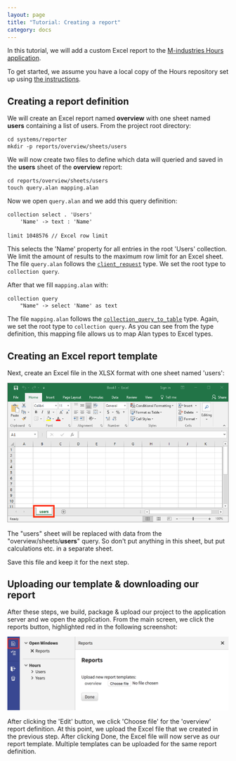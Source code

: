 ```yaml
---
layout: page
title: "Tutorial: Creating a report"
category: docs
---
```


In this tutorial, we will add a custom Excel report to the [M-industries Hours application](https://github.com/M-industries/Hours).

To get started, we assume you have a local copy of the Hours repository set up using [the instructions](https://alan-platform.com/pages/tuts/readme.html).

## Creating a report definition

We will create an Excel report named **overview** with one sheet named **users** containing a list of users. From the project root directory:

```
cd systems/reporter
mkdir -p reports/overview/sheets/users
```

We will now create two files to define which data will queried and saved in the **users** sheet of the **overview** report:

```
cd reports/overview/sheets/users
touch query.alan mapping.alan
```

Now we open `query.alan` and we add this query definition:

```
collection select . 'Users'
	'Name' -> text : 'Name'

limit 1048576 // Excel row limit
```

This selects the 'Name' property for all entries in the root 'Users' collection. We limit the amount of results to the maximum row limit for an Excel sheet. The file `query.alan` follows the [`client_request`](https://alan-platform.com/pages/docs/model/32/client_request/grammar.html#root) type. We set the root type to `collection query`.

After that we fill `mapping.alan` with:

```
collection query
	"Name" -> select 'Name' as text
```

The file `mapping.alan` follows the [`collection_query_to_table`](https://alan-platform.com/pages/docs/model/32/collection_query_to_table/grammar.html#root) type. Again, we set the root type to `collection query`. As you can see from the type definition, this mapping file allows us to map Alan types to Excel types.

## Creating an Excel report template

Next, create an Excel file in the XLSX format with one sheet named 'users':

![](report2.png)

The "users" sheet will be replaced with data from the "overview/sheets/**users**" query. So don't put anything in this sheet, but put calculations etc. in a separate sheet.

Save this file and keep it for the next step.

## Uploading our template & downloading our report

After these steps, we build, package & upload our project to the application server and we open the application. From the main screen, we click the reports button, highlighted red in the following screenshot:

![](report1.png)

After clicking the 'Edit' button, we click 'Choose file' for the 'overview' report definition. At this point, we upload the Excel file that we created in the previous step. After clicking Done, the Excel file will now serve as our report template. Multiple templates can be uploaded for the same report definition.
